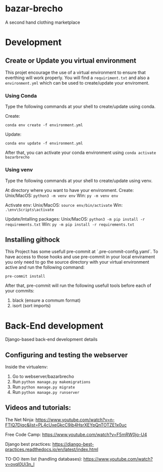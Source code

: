 # bazar-brecho
A second hand clothing marketplace

# Development

## Create or Update you virtual environment
This projet encourage the use of a virtual environment to ensure that everthing
will work properly. You will find a `requiriment.txt` and also a `environment.yml` 
which can be used to create/update your enviroment.

### Using Conda
Type the following commands at your shell to create/update using conda.

Create: 
```
conda env create -f environment.yml
```

Update:
```
conda env update -f environment.yml
```

After that, you can activate your conda environment using `conda activate bazarbrecho`

### Using venv
Type the following commands at your shell to create/update using venv.

At directory where you want to have your environment.
Create:
Unix/MacOS: `python3 -m venv env` Win: `py -m venv env`

Activate env:
Unix/MacOS: `source env/bin/activate` Win: `.\env\Scripts\activate`

Update/Intalling packages:
Unix/MacOS: `python3 -m pip install -r requirements.txt` Win: `py -m pip install -r requirements.txt`

## Installing githock
This Project has some usefull pre-commit at ´.pre-commit-config.yaml´. To have access to those hooks and use pre-commit in your local envirament you only need to go the source directory with your virtual environment active and run the following command: 
```
pre-commit install
```
After that, pre-commit will run the following usefull tools before each of your commits:

1. black (ensure a commum format)
2. isort (sort imports)

# Back-End development
Django-based back-end development details

## Configuring and testing the webserver

Inside the virtualenv:
1. Go to webserver/bazarbrecho
2. Run `python manage.py makemigrations`
3. Run `python manage.py migrate`
4. Run `python manage.py runserver`


## Videos and tutorials:

The Net Ninja:
https://www.youtube.com/watch?v=n-FTlQ7Djqc&list=PL4cUxeGkcC9ib4HsrXEYpQnTOTZE1x0uc

Free Code Camp:
https://www.youtube.com/watch?v=F5mRW0jo-U4

Django best practices:
https://django-best-practices.readthedocs.io/en/latest/index.html

TO-DO item list (handling databases):
https://www.youtube.com/watch?v=ovql0Ui3n_I
